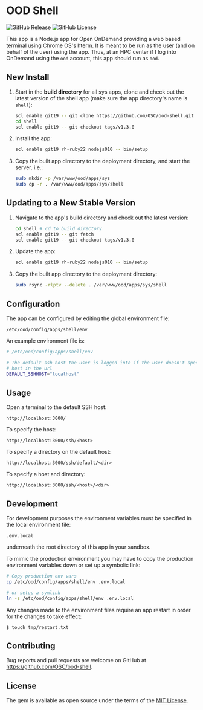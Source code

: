 # OOD Shell

![GitHub Release](https://img.shields.io/github/release/osc/ood-shell.svg)
![GitHub License](https://img.shields.io/github/license/osc/ood-shell.svg)

This app is a Node.js app for Open OnDemand providing a web based terminal
using Chrome OS's hterm. It is meant to be run as the user (and on behalf of
the user) using the app. Thus, at an HPC center if I log into OnDemand using
the `ood` account, this app should run as `ood`.

## New Install

1.  Start in the **build directory** for all sys apps, clone and check out the
    latest version of the shell app (make sure the app directory's name is
    `shell`):

    ```sh
    scl enable git19 -- git clone https://github.com/OSC/ood-shell.git shell
    cd shell
    scl enable git19 -- git checkout tags/v1.3.0
    ```

2.  Install the app:

    ```sh
    scl enable git19 rh-ruby22 nodejs010 -- bin/setup
    ```

3. Copy the built app directory to the deployment directory, and start the
   server. i.e.:

   ```sh
   sudo mkdir -p /var/www/ood/apps/sys
   sudo cp -r . /var/www/ood/apps/sys/shell
   ```

## Updating to a New Stable Version

1. Navigate to the app's build directory and check out the latest version:

   ```sh
   cd shell # cd to build directory
   scl enable git19 -- git fetch
   scl enable git19 -- git checkout tags/v1.3.0
   ```

2. Update the app:

   ```sh
   scl enable git19 rh-ruby22 nodejs010 -- bin/setup
   ```

3. Copy the built app directory to the deployment directory:

   ```sh
   sudo rsync -rlptv --delete . /var/www/ood/apps/sys/shell
   ```

## Configuration

The app can be configured by editing the global environment file:

```
/etc/ood/config/apps/shell/env
```

An example environment file is:

```sh
# /etc/ood/config/apps/shell/env

# The default ssh host the user is logged into if the user doesn't specify a
# host in the url
DEFAULT_SSHHOST="localhost"
```

## Usage

Open a terminal to the default SSH host:

`http://localhost:3000/`

To specify the host:

`http://localhost:3000/ssh/<host>`

To specify a directory on the default host:

`http://localhost:3000/ssh/default/<dir>`

To specify a host and directory:

`http://localhost:3000/ssh/<host>/<dir>`

## Development

For development purposes the environment variables must be specified in the
local environment file:

```
.env.local
```

underneath the root directory of this app in your sandbox.

To mimic the production environment you may have to copy the production
environment variables down or set up a symbolic link:

```sh
# Copy production env vars
cp /etc/ood/config/apps/shell/env .env.local

# or setup a symlink
ln -s /etc/ood/config/apps/shell/env .env.local
```

Any changes made to the environment files require an app restart in order for
the changes to take effect:

```console
$ touch tmp/restart.txt
```

## Contributing

Bug reports and pull requests are welcome on GitHub at
https://github.com/OSC/ood-shell.

## License

The gem is available as open source under the terms of the [MIT
License](http://opensource.org/licenses/MIT).
